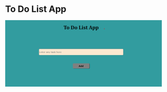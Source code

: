 # To Do List App
![alt text](https://github.com/Surajk7841/To-Do-List-App/blob/main/Images/img.png)
